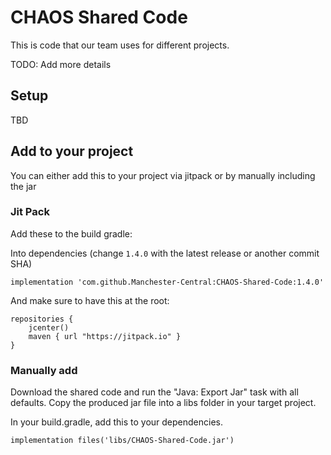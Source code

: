 # CHAOS Shared Code
This is code that our team uses for different projects.

TODO: Add more details


## Setup 
TBD

## Add to your project

You can either add this to your project via jitpack or by manually including the jar

### Jit Pack
Add these to the build gradle:

Into dependencies (change `1.4.0` with the latest release or another commit SHA)
```
implementation 'com.github.Manchester-Central:CHAOS-Shared-Code:1.4.0'
```

And make sure to have this at the root:
```
repositories { 
    jcenter() 
    maven { url "https://jitpack.io" }
}
```

### Manually add

Download the shared code and run the "Java: Export Jar" task with all defaults. Copy the produced jar file into a libs folder in your target project.

In your build.gradle, add this to your dependencies.
```
implementation files('libs/CHAOS-Shared-Code.jar')
```
